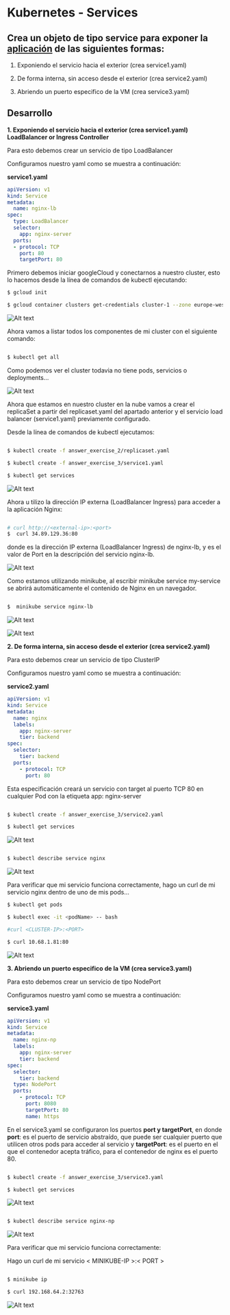 # Kubernetes - Services
## Crea un objeto de tipo service para exponer la [aplicación](https://github.com/marbellacovino/kube-exercises/tree/main/hw-02/answer_exercise_2) de las siguientes formas:

1. Exponiendo el servicio hacia el exterior (crea service1.yaml)

2. De forma interna, sin acceso desde el exterior (crea service2.yaml)

3. Abriendo un puerto especifico de la VM (crea service3.yaml)

## Desarrollo

**1. Exponiendo el servicio hacia el exterior (crea service1.yaml) LoadBalancer or Ingress Controller**

Para esto debemos crear un servicio de tipo LoadBalancer

Configuramos nuestro yaml como se muestra a continuación:

**service1.yaml**

```yaml
apiVersion: v1
kind: Service
metadata:
  name: nginx-lb
spec:
  type: LoadBalancer
  selector:
    app: nginx-server
  ports:
  - protocol: TCP
    port: 80
    targetPort: 80
```

Primero debemos iniciar googleCloud y conectarnos a nuestro cluster, esto lo hacemos desde la línea de comandos de kubectl ejecutando:

```sh
$ gcloud init

$ gcloud container clusters get-credentials cluster-1 --zone europe-west3-b --project kubernetes-hw02

```
![Alt text](https://github.com/marbellacovino/kube-exercises/blob/main/hw-02/images/gcloud1.0.png  "Load Balancer Service")

Ahora vamos a listar todos los componentes de mi cluster con el siguiente comando:

```sh

$ kubectl get all 

```
Como podemos ver el cluster todavia no tiene pods, servicios o deployments...

![Alt text](https://github.com/marbellacovino/kube-exercises/blob/main/hw-02/images/service1.0.png  "Load Balancer Service")

Ahora que estamos en nuestro cluster en la nube vamos a crear el replicaSet a partir del replicaset.yaml del apartado anterior y el servicio load balancer (service1.yaml) previamente configurado.

Desde la línea de comandos de kubectl ejecutamos:

```sh

$ kubectl create -f answer_exercise_2/replicaset.yaml

$ kubectl create -f answer_exercise_3/service1.yaml  

$ kubectl get services

```

![Alt text](https://github.com/marbellacovino/kube-exercises/blob/main/hw-02/images/service1.1.png  "Load Balancer Service")

Ahora u tilizo la dirección IP externa (LoadBalancer Ingress) para acceder a la aplicación Nginx:

```sh

# curl http://<external-ip>:<port>
$  curl 34.89.129.36:80

```
donde <external-ip> es la dirección IP externa (LoadBalancer Ingress) de nginx-lb, y <port> es el valor de Port en la descripción del servicio nginx-lb.

![Alt text](https://github.com/marbellacovino/kube-exercises/blob/main/hw-02/images/service1.2.png  "Load Balancer Service")

Como estamos utilizando minikube, al escribir minikube service my-service se abrirá automáticamente el contenido de Nginx en un navegador.

```sh

$  minikube service nginx-lb

```

![Alt text](https://github.com/marbellacovino/kube-exercises/blob/main/hw-02/images/service1.3.png  "Load Balancer Service")

![Alt text](https://github.com/marbellacovino/kube-exercises/blob/main/hw-02/images/service1.4.png  "Load Balancer Service")


**2. De forma interna, sin acceso desde el exterior (crea service2.yaml)**

Para esto debemos crear un servicio de tipo ClusterIP

Configuramos nuestro yaml como se muestra a continuación:

**service2.yaml**

```yaml
apiVersion: v1
kind: Service
metadata:
  name: nginx
  labels:
    app: nginx-server
    tier: backend
spec:
  selector:
    tier: backend
  ports:
    - protocol: TCP
      port: 80
```

Esta especificación creará un servicio con target al puerto TCP 80 en cualquier Pod con la etiqueta app: nginx-server

```sh

$ kubectl create -f answer_exercise_3/service2.yaml  

$ kubectl get services

```
![Alt text](https://github.com/marbellacovino/kube-exercises/blob/main/hw-02/images/services2.0.png  "ClusterIP Service")

```sh

$ kubectl describe service nginx

```

![Alt text](https://github.com/marbellacovino/kube-exercises/blob/main/hw-02/images/services2.1.png  "ClusterIP Service")

Para verificar que mi servicio funciona correctamente, hago un curl de mi servicio nginx dentro de uno de mis pods...

```sh
$ kubectl get pods 

$ kubectl exec -it <podName> -- bash

```

```sh
#curl <CLUSTER-IP>:<PORT> 

$ curl 10.68.1.81:80

```

![Alt text](https://github.com/marbellacovino/kube-exercises/blob/main/hw-02/images/services2.2.png  "ClusterIP Service")

**3. Abriendo un puerto especifico de la VM (crea service3.yaml)**

Para esto debemos crear un servicio de tipo NodePort

Configuramos nuestro yaml como se muestra a continuación:

**service3.yaml**

```yaml
apiVersion: v1
kind: Service
metadata:
  name: nginx-np
  labels:
    app: nginx-server
    tier: backend
spec:
  selector:
    tier: backend
  type: NodePort
  ports:
    - protocol: TCP
      port: 8080
      targetPort: 80
      name: https
```

En el service3.yaml se configuraron los puertos **port y targetPort**, en donde **port**: es el puerto de servicio abstraído, que puede ser cualquier puerto que utilicen otros pods para acceder al servicio y **targetPort**: es el puerto en el que el contenedor acepta tráfico, para el contenedor de nginx es el puerto 80.

```sh

$ kubectl create -f answer_exercise_3/service3.yaml  

$ kubectl get services

```
![Alt text](https://github.com/marbellacovino/kube-exercises/blob/main/hw-02/images/services3.1.png  "NodePort Service 1")

```sh

$ kubectl describe service nginx-np

```

![Alt text](https://github.com/marbellacovino/kube-exercises/blob/main/hw-02/images/services3.2.png  "NodePort Service 2")

Para verificar que mi servicio funciona correctamente:

Hago un curl de mi servicio < MINIKUBE-IP >:< PORT >

```sh

$ minikube ip

$ curl 192.168.64.2:32763

```


![Alt text](https://github.com/marbellacovino/kube-exercises/blob/main/hw-02/images/services3.3.png  "NodePort Service 3")